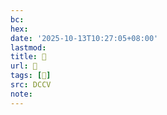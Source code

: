 ```yaml
---
bc:
hex:
date: '2025-10-13T10:27:05+08:00'
lastmod:
title: 􄊉
url: 􄊉
tags: [𡾽]
src: DCCV
note:
---
```

